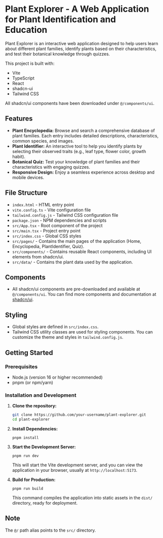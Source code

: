 # Plant Explorer - A Web Application for Plant Identification and Education

Plant Explorer is an interactive web application designed to help users learn about different plant families, identify plants based on their characteristics, and test their botanical knowledge through quizzes.

This project is built with:

- Vite
- TypeScript
- React
- shadcn-ui
- Tailwind CSS

All shadcn/ui components have been downloaded under `@/components/ui`.

## Features

- **Plant Encyclopedia:** Browse and search a comprehensive database of plant families. Each entry includes detailed descriptions, characteristics, common species, and images.
- **Plant Identifier:** An interactive tool to help you identify plants by selecting their observed traits (e.g., leaf type, flower color, growth habit).
- **Botanical Quiz:** Test your knowledge of plant families and their characteristics with engaging quizzes.
- **Responsive Design:** Enjoy a seamless experience across desktop and mobile devices.

## File Structure

- `index.html` - HTML entry point
- `vite.config.ts` - Vite configuration file
- `tailwind.config.js` - Tailwind CSS configuration file
- `package.json` - NPM dependencies and scripts
- `src/App.tsx` - Root component of the project
- `src/main.tsx` - Project entry point
- `src/index.css` - Global CSS styles
- `src/pages/` - Contains the main pages of the application (Home, Encyclopedia, PlantIdentifier, Quiz).
- `src/components/` - Contains reusable React components, including UI elements from shadcn/ui.
- `src/data/` - Contains the plant data used by the application.

## Components

- All shadcn/ui components are pre-downloaded and available at `@/components/ui`. You can find more components and documentation at [shadcn/ui](https://ui.shadcn.com/).

## Styling

- Global styles are defined in `src/index.css`.
- Tailwind CSS utility classes are used for styling components. You can customize the theme and styles in `tailwind.config.js`.

## Getting Started

### Prerequisites

- Node.js (version 16 or higher recommended)
- pnpm (or npm/yarn)

### Installation and Development

1.  **Clone the repository:**
    ```bash
    git clone https://github.com/your-username/plant-explorer.git
    cd plant-explorer
    ```

2.  **Install Dependencies:**
    ```shell
    pnpm install
    ```

3.  **Start the Development Server:**
    ```shell
    pnpm run dev
    ```
    This will start the Vite development server, and you can view the application in your browser, usually at `http://localhost:5173`.

4.  **Build for Production:**
    ```shell
    pnpm run build
    ```
    This command compiles the application into static assets in the `dist/` directory, ready for deployment.

## Note

The `@/` path alias points to the `src/` directory.
